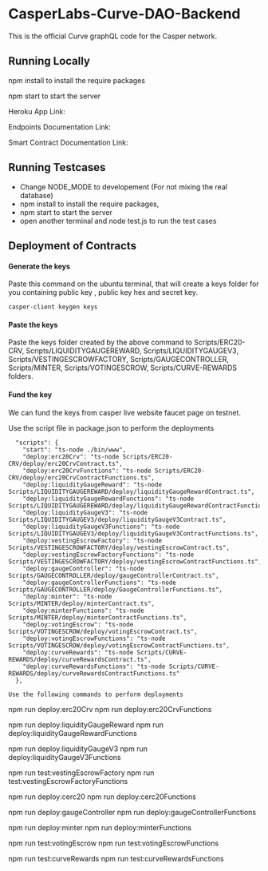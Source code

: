 # CasperLabs-Curve-DAO-Backend

This is the official Curve graphQL code for the Casper network.

## Running Locally

npm install to install the require packages

npm start to start the server

Heroku App Link:

Endpoints Documentation Link:  


Smart Contract Documentation Link: 

## Running Testcases 

- Change NODE_MODE to developement (For not mixing the real database)
- npm install to install the require packages,
- npm start to start the server
- open another terminal and node test.js to run the test cases




## Deployment of Contracts

#### Generate the keys

Paste this command on the ubuntu terminal, that will create a keys folder for you containing public key , public key hex and secret key.

```
casper-client keygen keys

```
#### Paste the keys

Paste the keys folder created by the above command to 
Scripts/ERC20-CRV,
Scripts/LIQUIDITYGAUGEREWARD,
Scripts/LIQUIDITYGAUGEV3,
Scripts/VESTINGESCROWFACTORY,
Scripts/GAUGECONTROLLER,
Scripts/MINTER,
Scripts/VOTINGESCROW,
Scripts/CURVE-REWARDS
folders.

#### Fund the key

We can fund the keys from casper live website faucet page on testnet.

Use the script file in package.json to perform the deployments
```
  "scripts": {
    "start": "ts-node ./bin/www",
    "deploy:erc20Crv": "ts-node Scripts/ERC20-CRV/deploy/erc20CrvContract.ts",
    "deploy:erc20CrvFunctions": "ts-node Scripts/ERC20-CRV/deploy/erc20CrvContractFunctions.ts",
    "deploy:liquidityGaugeReward": "ts-node Scripts/LIQUIDITYGAUGEREWARD/deploy/liquidityGaugeRewardContract.ts",
    "deploy:liquidityGaugeRewardFunctions": "ts-node Scripts/LIQUIDITYGAUGEREWARD/deploy/liquidityGaugeRewardContractFunctions.ts",
    "deploy:liquidityGaugeV3": "ts-node Scripts/LIQUIDITYGAUGEV3/deploy/liquidityGaugeV3Contract.ts",
    "deploy:liquidityGaugeV3Functions": "ts-node Scripts/LIQUIDITYGAUGEV3/deploy/liquidityGaugeV3ContractFunctions.ts",
    "deploy:vestingEscrowFactory": "ts-node Scripts/VESTINGESCROWFACTORY/deploy/vestingEscrowContract.ts",
    "deploy:vestingEscrowFactoryFunctions": "ts-node Scripts/VESTINGESCROWFACTORY/deploy/vestingEscrowContractFunctions.ts",
    "deploy:gaugeController": "ts-node Scripts/GAUGECONTROLLER/deploy/gaugeControllerContract.ts",
    "deploy:gaugeControllerFunctions": "ts-node Scripts/GAUGECONTROLLER/deploy/GaugeControllerFunctions.ts",
    "deploy:minter": "ts-node Scripts/MINTER/deploy/minterContract.ts",
    "deploy:minterFunctions": "ts-node Scripts/MINTER/deploy/minterContractFunctions.ts",
    "deploy:votingEscrow": "ts-node Scripts/VOTINGESCROW/deploy/votingEscrowContract.ts",
    "deploy:votingEscrowFunctions": "ts-node Scripts/VOTINGESCROW/deploy/votingEscrowContractFunctions.ts",
    "deploy:curveRewards": "ts-node Scripts/CURVE-REWARDS/deploy/curveRewardsContract.ts",
    "deploy:curveRewardsFunctions": "ts-node Scripts/CURVE-REWARDS/deploy/curveRewardsContractFunctions.ts"
  },

Use the following commands to perform deployments
```

npm run deploy:erc20Crv
npm run deploy:erc20CrvFunctions

npm run deploy:liquidityGaugeReward
npm run deploy:liquidityGaugeRewardFunctions

npm run deploy:liquidityGaugeV3
npm run deploy:liquidityGaugeV3Functions

npm run test:vestingEscrowFactory
npm run test:vestingEscrowFactoryFunctions

npm run deploy:cerc20
npm run deploy:cerc20Functions

npm run deploy:gaugeController
npm run deploy:gaugeControllerFunctions

npm run deploy:minter
npm run deploy:minterFunctions

npm run test:votingEscrow
npm run test:votingEscrowFunctions

npm run test:curveRewards
npm run test:curveRewardsFunctions